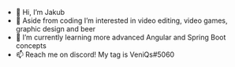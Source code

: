 - 👋 Hi, I’m Jakub
- 👀 Aside from coding I’m interested in video editing, video games, graphic design and beer
- 🌱 I’m currently learning more advanced Angular and Spring Boot concepts
- 📫 Reach me on discord! My tag is VeniQs#5060
